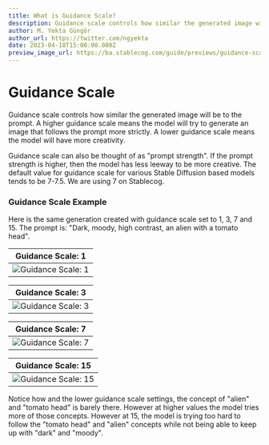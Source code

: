 ```yaml
---
title: What is Guidance Scale?
description: Guidance scale controls how similar the generated image will be to the prompt. Learn more about it in our guide.
author: M. Yekta Güngör
author_url: https://twitter.com/ngyekta
date: 2023-04-18T15:00:00.000Z
preview_image_url: https://ba.stablecog.com/guide/previews/guidance-scale.jpg
---
```


# Guidance Scale

Guidance scale controls how similar the generated image will be to the prompt. A higher guidance scale means the model will try to generate an image that follows the prompt more strictly. A lower guidance scale means the model will have more creativity.

Guidance scale can also be thought of as "prompt strength". If the prompt strength is higher, then the model has less leeway to be more creative. The default value for guidance scale for various Stable Diffusion based models tends to be 7-7.5. We are using 7 on Stablecog.

### Guidance Scale Example

Here is the same generation created with guidance scale set to 1, 3, 7 and 15. The prompt is: "Dark, moody, high contrast, an alien with a tomato head".

| Guidance Scale: 1                                                                                                                 |
| --------------------------------------------------------------------------------------------------------------------------------- |
| ![Guidance Scale: 1](https://ba.stablecog.com/guide/generation-settings/guidance_scale_1.jpg)<!--rehype:width=1024&height=1536--> |

<!--rehype:class=w-full md:w-1/2-->

| Guidance Scale: 3                                                                                                                 |
| --------------------------------------------------------------------------------------------------------------------------------- |
| ![Guidance Scale: 3](https://ba.stablecog.com/guide/generation-settings/guidance_scale_3.jpg)<!--rehype:width=1024&height=1536--> |

<!--rehype:class=w-full md:w-1/2-->

| Guidance Scale: 7                                                                                                                 |
| --------------------------------------------------------------------------------------------------------------------------------- |
| ![Guidance Scale: 7](https://ba.stablecog.com/guide/generation-settings/guidance_scale_7.jpg)<!--rehype:width=1024&height=1536--> |

<!--rehype:class=w-full md:w-1/2-->

| Guidance Scale: 15                                                                                                                  |
| ----------------------------------------------------------------------------------------------------------------------------------- |
| ![Guidance Scale: 15](https://ba.stablecog.com/guide/generation-settings/guidance_scale_15.jpg)<!--rehype:width=1024&height=1536--> |

<!--rehype:class=w-full md:w-1/2-->

Notice how and the lower guidance scale settings, the concept of "alien" and "tomato head" is barely there. However at higher values the model tries more of those concepts. However at 15, the model is trying too hard to follow the "tomato head" and "alien" concepts while not being able to keep up with "dark" and "moody".
